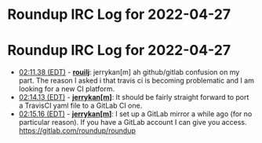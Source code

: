# Roundup IRC Log for 2022-04-27 #
# Roundup IRC Log for 2022-04-27
* <a href="#02:11.38" id="02:11.38">02:11.38 (EDT)</a> - __[rouilj](https://github.com/rouilj)__: jerrykan[m] ah github/gitlab confusion on my part. The reason I asked i that travis ci is becoming problematic and I am looking for a new CI platform.
* <a href="#02:14.13" id="02:14.13">02:14.13 (EDT)</a> - __[jerrykan[m]](https://github.com/jerrykan[m])__: It should be fairly straight forward to port a TravisCI yaml file to a GitLab CI one.
* <a href="#02:15.16" id="02:15.16">02:15.16 (EDT)</a> - __[jerrykan[m]](https://github.com/jerrykan[m])__: I set up a GitLab mirror a while ago (for no particular reason). If you have a GitLab account I can give you access. <https://gitlab.com/roundup/roundup>
